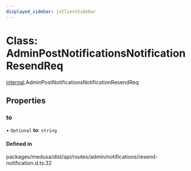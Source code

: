 ```yaml
---
displayed_sidebar: jsClientSidebar
---
```


# Class: AdminPostNotificationsNotificationResendReq

[internal](../modules/internal.md).AdminPostNotificationsNotificationResendReq

## Properties

### to

• `Optional` **to**: `string`

#### Defined in

packages/medusa/dist/api/routes/admin/notifications/resend-notification.d.ts:32
